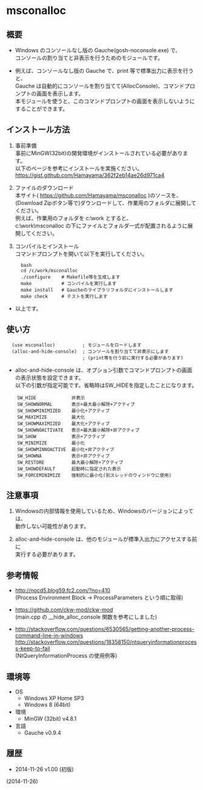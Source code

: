 # msconalloc

## 概要
- Windows のコンソールなし版の Gauche(gosh-noconsole.exe) で、  
  コンソールの割り当てと非表示を行うためのモジュールです。

- 例えば、コンソールなし版の Gauche で、print 等で標準出力に表示を行うと、  
  Gauche は自動的にコンソールを割り当てて(AllocConsole)、コマンドプロンプトの画面を表示します。  
  本モジュールを使うと、このコマンドプロンプトの画面を表示しないようにすることができます。


## インストール方法
1. 事前準備  
   事前にMinGW(32bit)の開発環境がインストールされている必要があります。  
   以下のページを参考にインストールを実施ください。  
   https://gist.github.com/Hamayama/362f2eb14ae26d971ca4

2. ファイルのダウンロード  
   本サイト( https://github.com/Hamayama/msconalloc )のソースを、  
   (Download Zipボタン等で)ダウンロードして、作業用のフォルダに展開してください。  
   例えば、作業用のフォルダを c:\work とすると、  
   c:\work\msconalloc の下にファイルとフォルダ一式が配置されるように展開してください。

3. コンパイルとインストール  
   コマンドプロンプトを開いて以下を実行してください。
   ```
     bash
     cd /c/work/msconalloc
     ./configure    # Makefile等を生成します
     make           # コンパイルを実行します
     make install   # Gaucheのライブラリフォルダにインストールします
     make check     # テストを実行します
   ```

- 以上です。


## 使い方
```
  (use msconalloc)          ; モジュールをロードします
  (alloc-and-hide-console)  ; コンソールを割り当てて非表示にします
                            ; (print等を行う前に実行する必要があります)
```

- alloc-and-hide-console は、オプション引数でコマンドプロンプトの画面の表示状態を設定できます。  
  以下の引数が指定可能です。省略時はSW_HIDEを指定したことになります。
```
    SW_HIDE             非表示
    SW_SHOWNORMAL       表示+最大最小解除+アクティブ
    SW_SHOWMINIMIZED    最小化+アクティブ
    SW_MAXIMIZE         最大化
    SW_SHOWMAXIMIZED    最大化+アクティブ
    SW_SHOWNOACTIVATE   表示+最大最小解除+非アクティブ
    SW_SHOW             表示+アクティブ
    SW_MINIMIZE         最小化
    SW_SHOWMINNOACTIVE  最小化+非アクティブ
    SW_SHOWNA           表示+非アクティブ
    SW_RESTORE          最大最小解除+アクティブ
    SW_SHOWDEFAULT      起動時に指定された表示
    SW_FORCEMINIMIZE    強制的に最小化(別スレッドのウィンドウに使用)
```


## 注意事項
1. Windowsの内部情報を使用しているため、Windowsのバージョンによっては、  
   動作しない可能性があります。

2. alloc-and-hide-console は、他のモジュールが標準入出力にアクセスする前に  
   実行する必要があります。


## 参考情報
- http://nocd5.blog59.fc2.com/?no=410  
  (Process Environment Block -> ProcessParameters という順に取得)

- https://github.com/ckw-mod/ckw-mod  
  (main.cpp の __hide_alloc_console 関数を参考にしました)

- http://stackoverflow.com/questions/6530565/getting-another-process-command-line-in-windows  
  http://stackoverflow.com/questions/18358150/ntqueryinformationprocess-keep-to-fail  
  (NtQueryInformationProcess の使用例等)


## 環境等
  - OS
    - Windows XP Home SP3
    - Windows 8 (64bit)
  - 環境
    - MinGW (32bit) v4.8.1
  - 言語
    - Gauche v0.9.4

## 履歴
- 2014-11-26 v1.00 (初版)


(2014-11-26)
